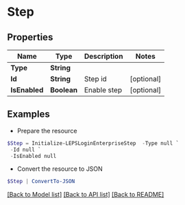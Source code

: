 # Step
## Properties

Name | Type | Description | Notes
------------ | ------------- | ------------- | -------------
**Type** | **String** |  | 
**Id** | **String** | Step id | [optional] 
**IsEnabled** | **Boolean** | Enable step | [optional] 

## Examples

- Prepare the resource
```powershell
$Step = Initialize-LEPSLoginEnterpriseStep  -Type null `
 -Id null `
 -IsEnabled null
```

- Convert the resource to JSON
```powershell
$Step | ConvertTo-JSON
```

[[Back to Model list]](../README.md#documentation-for-models) [[Back to API list]](../README.md#documentation-for-api-endpoints) [[Back to README]](../README.md)

